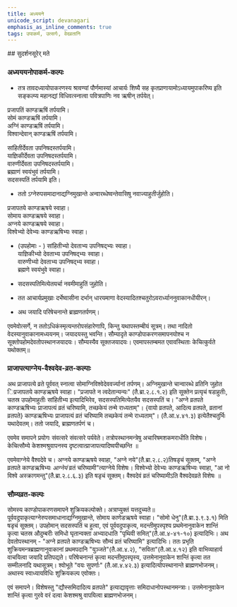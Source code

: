 ```yaml
---
title: अध्ययने
unicode_script: devanagari
emphasis_as_inline_comments: true
tags: उपाकर्म, उत्सर्गः, वेदव्रतानि
---
```


##‌ सुदर्शनसूरेर् मते

### अध्यययनोपाकर्म-कल्पः

- तत्र तावदध्यायोपाकरणस्य श्रावण्यां पौर्णमास्यां आचार्यः शिष्यै सह कृतप्राणायामोऽध्यायमुपाकरिष्य इति सङ्कल्प्य महानद्यां विधिवत्स्नात्वा पवित्रपाणिः नव ऋषीन् तर्पयेत्।

प्रजापतिं काण्डऋषिं तर्पयामि।  
सोमं काण्डऋषिं तर्पयामि।  
अग्निं काण्डऋषिं तर्पयामि।  
विश्वान्देवान् काण्डऋषिं तर्पयामि।

सांहितीर्देवता उपनिषदस्तर्पयामि।  
याज्ञिकीर्देवता उपनिषदस्तर्पयामि।  
वारुणीर्देवता उपनिषदस्तर्पयामि।  
ब्रह्माणं स्वयंभुवं तर्पयामि।  
सदसस्पतिं तर्पयामि इति।

- ततो ऽग्नेरुपसमादानाद्यग्निमुखान्ते अन्वारब्धेष्वन्तेवासिषु नवाज्याहुतीर्जुहोति।

प्रजापतये काण्डऋषये स्वाहा।  
सोमाय काण्डऋषये स्वाहा।  
अग्नये काण्डऋषये स्वाहा।  
विश्वेभ्यो देवेभ्यः काण्डऋषिभ्यः स्वाहा।

- (उपहोमाः - ) सांहितीभ्यो देवताभ्य उपनिषद्भ्यः स्वाहा।  
याज्ञिकीभ्यो देवताभ्य उपनिषद्भ्यः स्वाहा।  
वारुणीभ्यो देवताभ्य उपनिषद्भ्य स्वाहा।  
ब्रह्मणे स्वयंभुवे स्वाहा।

- सदसस्पतिमित्येतयर्चा नवमीमाहुतिं जुहोति।
- तत आचार्यप्रमुखाः दर्भेष्वासीना दर्भान् धारयमाणा वेदस्यादितश्चतुरोऽवरार्ध्याननुवाकानधीयीरन्।
- अथ जयादि परिषेचनान्ते ब्राह्मणतर्पणम्।

एवमेवोत्सर्गे, न ततोऽधिकंस्मृत्यन्तरोपसंहारेणापि, किन्तु यथापस्तम्बीयं सूत्रम्।
तथा नादितो वेदस्यानुवाकानामध्ययनम्। जयादयस्तु भवन्ति। सौम्यादृते काण्डोपाकरणसमापनयोश्च न सूक्तोपहोमदेवतोपस्थानजयादयः। सौम्यस्यैव सूक्तजयादयः।
एवमापस्तम्बमत एवावस्थिताः केचित्कुर्वते यथोक्तम्॥

### प्राजापत्याग्नेय-वैश्वदेव-व्रत-कल्पाः

अथ प्राजापत्ये व्रते पूर्ववत् स्नात्वा सोमाग्निविश्वेदेववर्ज्यानां तर्पणम्।
अग्निमुखान्ते चान्वारब्धे व्रतिनि जुहोत िप्रजापतये काण्डऋषये स्वाहा।
"प्रजापते न त्वदेतान्यन्यः" (तै.ब्रा.२.८.१.२) इति सूक्तेन प्रत्यृचं षडाहुतीः, चतस्र उपहोमाहुतीः सांहितीभ्य इत्यादिभिरेव, सदसस्पतिमित्येतयैव सदसस्पतिं च।
"अग्ने व्रतपते काण्डऋषिभ्यः प्राजापत्यं व्रतं चरिष्यामि, तच्छकेयं तन्मे राध्यताम्"।
{वायो व्रतपते, आदित्य व्रतपते, व्रतानां व्रतपते} काण्डऋषिभ्यः प्राजापत्यं व्रतं चरिष्यामि तच्छकेयं तन्मे राध्यताम्"। (तै.आ.४.४१.३) इत्येतैश्चतुर्भिः यथादेवतम्।
ततो जयादि, ब्राह्मणतर्पणं च।

एवमेव समापने प्रयोगः संवत्सरे संवत्सरे पर्यवेते।
तत्रोपस्थानमन्त्रेषु अचारिषमशकमराधीति विशेषः।
केचित्सौम्ये केशश्मश्रुवापनस्य दृष्टत्वात्प्राजापत्यादिष्वपीच्छन्ति ॥

एवमेवाग्नेये वैश्वदेवे च। अग्नये काण्डऋषये स्वाहा, "अग्ने नये"(तै.ब्रा.२.८.२)तिषडृचं सूक्तम्, "अग्ने व्रतपते काण्डऋषिभ्यः *आग्नेयं* व्रतं चरिष्यामी"त्याग्नेये विशेषः। विश्वेभ्यो देवेभ्यः काण्डऋषिभ्यः स्वाहा, "आ नो विश्वे अस्क्रागमन्तु"(तै.ब्रा.२.८.६.३) इति षडृचं सूक्तम्।
वैश्वदेवं व्रतं चरिष्यामीऽति वैश्वदेवव्रते विशेषः ॥

### सौम्यव्रत-कल्पः

सोमस्य काण्डोपाकरणसमापने शुक्रियकल्पोक्ते। अत्राप्युक्तं यत्तदुच्यते॥ पूर्ववदुपाकृत्याग्नेरुपसमाधानाद्यग्निमुखान्ते, सोमाय काणेडऋषये स्वाहा।
"सोमो धेनु"(तै.ब्रा.३.९.३.१) मिति षडृचं सूक्तम्। उपहोमान् सदसस्पतिं च हुत्वा, एवं पूर्ववदुपाकृत्य, मदन्तीमुपस्पृश्य प्रथमेनानुवाकेन शान्तिं कृत्वा चतस्र औदुम्बरीः समिधो घृतान्वक्ता अभ्यादधाति "पृथिवी समित्"(तै.आ.४-४१-१०) इत्यादिभिः।
अथ देवतोपस्थानम् - "अग्ने व्रतपते काण्डऋषिभ्यः सौम्यं व्रतं चरिष्यामि" इत्यादिभिः।
ततः प्रभृति शुक्रियमन्त्रब्राह्मणानुवाकानां प्रथमपदानि "युञ्जते"(तै.आ.४.२), "सविता"(तै.आ.४.१२) इति वाभिव्याहार्य वाचयित्वा जयादि प्रतिपद्यते।
परिषेचनान्तं कृत्वा मदन्तीमुपस्पृस्य, उत्तमेनानुवाकेन शान्तिं कृत्वा तत सम्मीलनादि यथासूत्रम्।
श्वोभूते "वयः सुपर्णाः" (तै.आ.४.४२.३) इत्यादित्योपस्थानान्ते ब्राह्मणभोजनम्।
अथास्य स्वाध्यायविधिः शुक्रियकल्प एवोक्तः।

एवं समापने। विशेषस्तु "द्यौस्समिदादित्य व्रतपते" इत्याद्यावृत्ताः समिदाधानोपस्थानमन्त्राः।
उत्तमेनानुवाकेन शान्तिं कृत्वा गुरवे वरं दत्वा केशश्मश्रु वापयित्वा ब्राह्मणभोजनम्।
